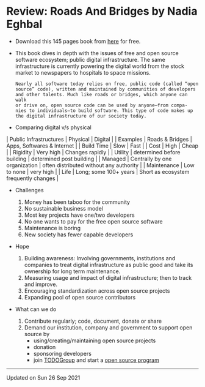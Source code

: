 # Review: Roads And Bridges by Nadia Eghbal

* Download this 145 pages book from
  [here](https://www.fordfoundation.org/work/learning/research-reports/roads-and-bridges-the-unseen-labor-behind-our-digital-infrastructure/)
  for free.
* This book dives in depth with the issues of free and open source software
  ecosystem; public digital infrastructure. The same infrastructure is currently
  powering the digital world from the stock market to newspapers to hospitals to
  space missions.

  ```
  Nearly all software today relies on free, public code (called “open
  source” code), written and maintained by communities of developers
  and other talents. Much like roads or bridges, which anyone can walk
  or drive on, open source code can be used by anyone—from compa-
  nies to individuals—to build software. This type of code makes up
  the digital infrastructure of our society today.
  ```

* Comparing digital v/s physical

| Public Infrastructures | Physical                      | Digital                                 |
| Examples               | Roads & Bridges               | Apps, Softwares & Internet              |
| Build Time             | Slow                          | Fast                                    |
| Cost                   | High                          | Cheap                                   |
| Rigidity               | Very high                     | Changes rapidly                         |
| Utility                | determined before building    | determined post building                |
| Managed                | Centrally by one organization | often distributed without any authority |
| Maintenance            | Low to none                   | very high                               |
| Life                   | Long; some 100+ years         | Short as ecosystem frequently changes   |

* Challenges
    1. Money has been taboo for the community
    2. No sustainable business model
    3. Most key projects have one/two developers
    4. No one wants to pay for the free open source software
    5. Maintenance is boring
    6. New society has fewer capable developers

* Hope
    1. Building awareness: Involving governments, institutions and companies to
       treat digital infrastructure as public good and take its ownership for
       long term maintenance.
    2. Measuring usage and impact of digital infrastructure; then to track and
       improve.
    3. Encouraging standardization across open source projects
    4. Expanding pool of open source contributors

* What can we do
    1. Contribute regularly; code, document, donate or share
    2. Demand our institution, company and government to support open source by
       - using/creating/maintaining open source projects
       - donation
       - sponsoring developers
       - join [TODOGroup](https://todogroup.org/) and start a [open source
         program](https://todogroup.org/guides/)

         
---

Updated on Sun 26 Sep 2021
